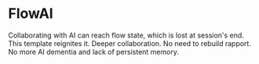 # FlowAI
Collaborating with AI can reach flow state, which is lost at session's end. This template reignites it. Deeper collaboration. No need to rebuild rapport. No more AI dementia and lack of persistent memory.
